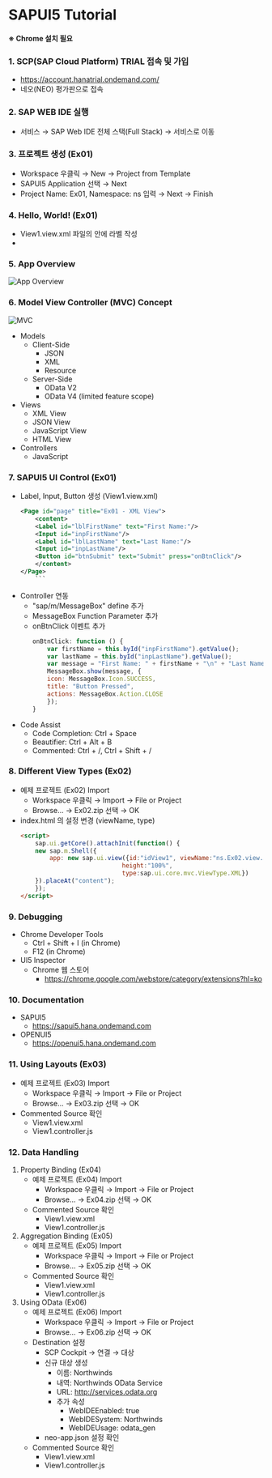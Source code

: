 # SAPUI5 Tutorial

**※ Chrome 설치 필요**

### 1. SCP(SAP Cloud Platform) TRIAL 접속 및 가입
* https://account.hanatrial.ondemand.com/
* 네오(NEO) 평가판으로 접속

### 2. SAP WEB IDE 실행
* 서비스 → SAP Web IDE 전체 스택(Full Stack) → 서비스로 이동

### 3. 프로젝트 생성 (Ex01)
* Workspace 우클릭 → New → Project from Template
* SAPUI5 Application 선택 → Next
* Project Name: Ex01, Namespace: ns 입력 → Next → Finish

### 4. Hello, World! (Ex01)
* View1.view.xml 파일의 <content></content> 안에 라벨 작성
* <content><Label text="Hello, World!"/></content>

### 5. App Overview
![App Overview](https://sapui5.hana.ondemand.com/docs/topics/loioeeae30fe7983476a9777e809a8820147_LowRes.png)

### 6. Model View Controller (MVC) Concept
![MVC](https://sapui5.hana.ondemand.com/docs/topics/loio1eb216151b1b41f1979b7b6c969670df_LowRes.png)
* Models
    * Client-Side
        * JSON
        * XML
        * Resource
    * Server-Side
        * OData V2
        * OData V4 (limited feature scope)
* Views
    * XML View
    * JSON View
    * JavaScript View
    * HTML View
* Controllers
    * JavaScript

### 7. SAPUI5 UI Control (Ex01)
* Label, Input, Button 생성 (View1.view.xml)
    ```xml
    <Page id="page" title="Ex01 - XML View">
        <content>
        <Label id="lblFirstName" text="First Name:"/>
        <Input id="inpFirstName"/>
        <Label id="lblLastName" text="Last Name:"/>
        <Input id="inpLastName"/>
        <Button id="btnSubmit" text="Submit" press="onBtnClick"/>
        </content>
    </Page>
        ```
* Controller 연동
    * "sap/m/MessageBox" define 추가
    * MessageBox Function Parameter 추가
    * onBtnClick 이벤트 추가
        ```javascript
        onBtnClick: function () {
            var firstName = this.byId("inpFirstName").getValue();
            var lastName = this.byId("inpLastName").getValue();
            var message = "First Name: " + firstName + "\n" + "Last Name: " + lastName;
            MessageBox.show(message, {
            icon: MessageBox.Icon.SUCCESS,
            title: "Button Pressed",
            actions: MessageBox.Action.CLOSE
            });
        }
        ```
* Code Assist
    * Code Completion: Ctrl + Space
    * Beautifier: Ctrl + Alt + B
    * Commented: Ctrl + /, Ctrl + Shift + /

### 8. Different View Types (Ex02)
* 예제 프로젝트 (Ex02) Import
    * Workspace 우클릭 → Import → File or Project
    * Browse... → Ex02.zip 선택 → OK
* index.html 의 설정 변경 (viewName, type)
    ```html
    <script>
        sap.ui.getCore().attachInit(function() {
        new sap.m.Shell({
            app: new sap.ui.view({id:"idView1", viewName:"ns.Ex02.view.View1", 
                                height:"100%",
                                type:sap.ui.core.mvc.ViewType.XML})
        }).placeAt("content");
        });
    </script>
    ```

### 9. Debugging
* Chrome Developer Tools
    * Ctrl + Shift + I (in Chrome)
    * F12 (in Chrome)
* UI5 Inspector
    * Chrome 웹 스토어
        * https://chrome.google.com/webstore/category/extensions?hl=ko

### 10. Documentation
* SAPUI5
    * https://sapui5.hana.ondemand.com
* OPENUI5
    * https://openui5.hana.ondemand.com

### 11. Using Layouts (Ex03)
* 예제 프로젝트 (Ex03) Import
    * Workspace 우클릭 → Import → File or Project
    * Browse... → Ex03.zip 선택 → OK
* Commented Source 확인
    * View1.view.xml
    * View1.controller.js

### 12. Data Handling
1. Property Binding (Ex04)
    * 예제 프로젝트 (Ex04) Import
        * Workspace 우클릭 → Import → File or Project
        * Browse... → Ex04.zip 선택 → OK
    * Commented Source 확인
        * View1.view.xml
        * View1.controller.js
2. Aggregation Binding (Ex05)
    * 예제 프로젝트 (Ex05) Import
        * Workspace 우클릭 → Import → File or Project
        * Browse... → Ex05.zip 선택 → OK
    * Commented Source 확인
        * View1.view.xml
        * View1.controller.js
3. Using OData (Ex06)
    * 예제 프로젝트 (Ex06) Import
        * Workspace 우클릭 → Import → File or Project
        * Browse... → Ex06.zip 선택 → OK
    * Destination 설정
        * SCP Cockpit → 연결 → 대상
        * 신규 대상 생성
            * 이름: Northwinds
            * 내역: Northwinds OData Service
            * URL: http://services.odata.org
            * 추가 속성
                * WebIDEEnabled: true
                * WebIDESystem: Northwinds
                * WebIDEUsage: odata_gen
        * neo-app.json 설정 확인
    * Commented Source 확인
        * View1.view.xml
        * View1.controller.js

